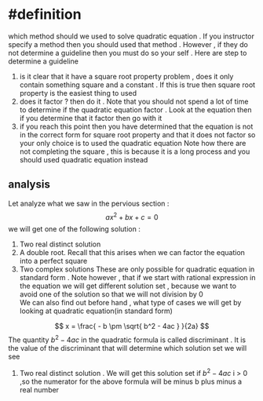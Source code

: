 

# #definition 
which  method should we used to solve  quadratic  equation .  If you  instructor  specify  a method then you should used that method .  However , if they do not determine  a  guideline  then you must do  so your  self   . Here  are step to determine  a guideline  
1. is it clear that it have  a square root  property  problem  ,  does it  only contain something  square and a constant .  If this is true then square root  property  is the easiest thing to used 
2. does it factor  ? then do  it .  Note that you should not spend a lot of time to determine if the  quadratic  equation  factor  . Look  at the equation then  if you determine  that it factor then go with it   
3. if you reach this point then you have determined  that the equation  is not in the correct form  for square root  property and that it does not factor so your only choice is to used the quadratic equation 
Note how there are not completing the square  , this is because it is  a long process  and you should used quadratic equation instead 

## analysis
Let analyze   what we saw in the pervious  section :  
$$ax^2     + bx  + c  =   0 $$ we will get one of the following solution  :  
1. Two real distinct   solution 
2. A double root.  Recall that this  arises  when we can factor the equation   into  a perfect square 
3. Two complex  solutions 
These  are only  possible for  quadratic  equation in standard form  .  Note  however ,   that if we start  with rational  expression in the equation we will get different solution set  ,  because we want to avoid   one of the solution so that we will not division by 0   
We can  also  find out before hand , what type of cases  we will get by looking at  quadratic equation(in standard form) 

$$   x  =    \frac{ -  b   \pm  \sqrt{ b^2 - 4ac   }     }{2a}      $$
The  quantity  $b^2   - 4ac$   in the quadratic formula  is called discriminant  .  It  is the value of the discriminant that will determine  which solution   set we will see  
1.  Two real  distinct solution  . We will get this solution  set if   $b^2   - 4ac$   i > 0   ,so the numerator for the above  formula  will be  minus b   plus minus a real number  